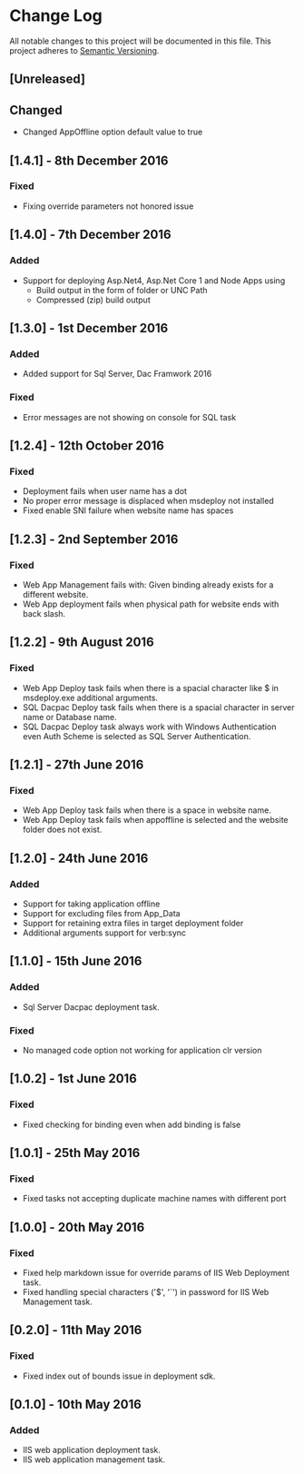 # Change Log
All notable changes to this project will be documented in this file.
This project adheres to [Semantic Versioning](http://semver.org/).

## [Unreleased]
## Changed
- Changed AppOffline option default value to true


## [1.4.1] - 8th December 2016
### Fixed
- Fixing override parameters not honored issue

## [1.4.0] - 7th December 2016
### Added
- Support for deploying Asp.Net4, Asp.Net Core 1 and Node Apps using
    - Build output in the form of folder or UNC Path
    - Compressed (zip) build output

## [1.3.0] - 1st December 2016
### Added
- Added support for Sql Server, Dac Framwork 2016

### Fixed
- Error messages are not showing on console for SQL task

## [1.2.4] - 12th October 2016
### Fixed
- Deployment fails when user name has a dot
- No proper error message is displaced when msdeploy not installed
- Fixed enable SNI failure when website name has spaces

## [1.2.3] - 2nd September 2016
### Fixed
- Web App Management fails with: Given binding already exists for a different website.
- Web App deployment fails when physical path for website ends with back slash.

## [1.2.2] - 9th August 2016
### Fixed
- Web App Deploy task fails when there is a spacial character like $ in msdeploy.exe additional arguments.
- SQL Dacpac Deploy task fails when there is a spacial character in server name or Database name.
- SQL Dacpac Deploy task always work with Windows Authentication even Auth Scheme is selected as SQL Server Authentication.

## [1.2.1] - 27th June 2016
### Fixed
- Web App Deploy task fails when there is a space in website name.
- Web App Deploy task fails when appoffline is selected and the website folder does not exist.

## [1.2.0] - 24th June 2016
### Added
- Support for taking application offline
- Support for excluding files from App_Data
- Support for retaining extra files in target deployment folder
- Additional arguments support for verb:sync 

## [1.1.0] - 15th June 2016
### Added
- Sql Server Dacpac deployment task.

### Fixed
- No managed code option not working for application clr version

## [1.0.2] - 1st June 2016
### Fixed
- Fixed checking for binding even when add binding is false

## [1.0.1] - 25th May 2016
### Fixed
- Fixed tasks not accepting duplicate machine names with different port

## [1.0.0] - 20th May 2016
### Fixed
- Fixed help markdown issue for override params of IIS Web Deployment task.
- Fixed handling special characters ('$', '`') in password for IIS Web Management task.

## [0.2.0] - 11th May 2016
### Fixed
- Fixed index out of bounds issue in deployment sdk.

## [0.1.0] - 10th May 2016
### Added
- IIS web application deployment task.
- IIS web application management task.

